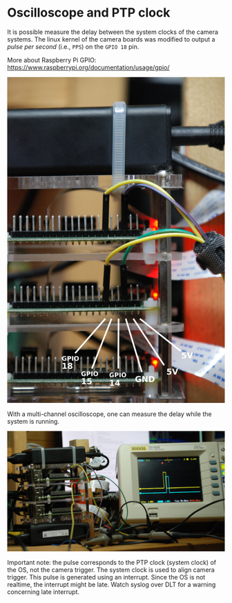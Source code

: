 # Oscilloscope and PTP clock

It is possible measure the delay between the system clocks of the camera systems.
The linux kernel of the camera boards was modified to output a *pulse per second* (i.e., ``PPS``) on the ``GPIO 18`` pin.

More about Raspberry Pi GPIO: https://www.raspberrypi.org/documentation/usage/gpio/

![](pinout_ptp_pps.jpg)

With a multi-channel oscilloscope, one can measure the delay while the system is running.

![](ptp_pps_osc_comp.jpg)

Important note: the pulse corresponds to the PTP clock (system clock) of the OS, not the camera trigger. The system clock is used to align camera trigger. This pulse is generated using an interrupt. Since the OS is not realtime, the interrupt might be late. Watch syslog over DLT for a warning concerning late interrupt.
